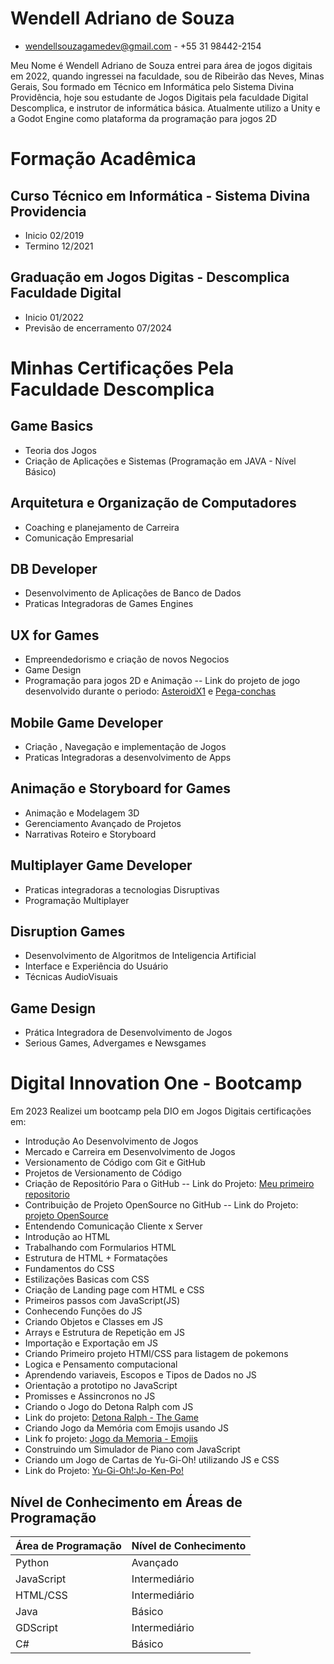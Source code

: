 # Wendell Adriano de Souza
- wendellsouzagamedev@gmail.com     - +55 31 98442-2154
   
Meu Nome  é Wendell Adriano de Souza entrei para área de jogos digitais em 2022, quando ingressei na faculdade, sou de Ribeirão das Neves,  Minas Gerais,  Sou formado em Técnico  em Informática pelo Sistema Divina Providência, hoje sou estudante de Jogos Digitais pela faculdade Digital Descomplica, e instrutor de informática básica. Atualmente utilizo a Unity e a Godot Engine como plataforma da programação para jogos 2D
# Formação Acadêmica
## Curso Técnico em Informática - Sistema Divina Providencia 
- Inicio 02/2019
- Termino 12/2021
## Graduação em Jogos Digitas - Descomplica Faculdade Digital
- Inicio 01/2022 
- Previsão de encerramento 07/2024
# Minhas Certificações Pela Faculdade Descomplica
## Game Basics
- Teoria dos Jogos
- Criação de Aplicações e Sistemas (Programação em JAVA - Nível Básico)
## Arquitetura e Organização de Computadores 
- Coaching e planejamento de Carreira 
- Comunicação Empresarial
## DB Developer 
- Desenvolvimento de Aplicações de Banco de Dados 
- Praticas Integradoras de Games Engines
## UX for Games
- Empreendedorismo e criação de novos Negocios 
- Game Design
- Programação para jogos 2D e Animação
  -- Link do projeto de jogo desenvolvido durante o periodo: [AsteroidX1](https://wendellcyberpulse.github.io/AsteroidX1/) e  [Pega-conchas](https://i.simmer.io/@WendellSouza/pega-conchas)
## Mobile Game Developer 
- Criação , Navegação e implementação de Jogos
- Praticas Integradoras a desenvolvimento de Apps
## Animação e Storyboard for Games
- Animação e Modelagem 3D
- Gerenciamento Avançado de Projetos 
- Narrativas Roteiro e Storyboard
## Multiplayer Game Developer
- Praticas integradoras a tecnologias Disruptivas
- Programação Multiplayer
## Disruption Games
- Desenvolvimento de Algoritmos de Inteligencia Artificial
- Interface e Experiência do Usuário
- Técnicas AudioVisuais
## Game Design
- Prática Integradora de Desenvolvimento de Jogos
- Serious Games, Advergames e Newsgames

# Digital Innovation One - Bootcamp 
Em 2023 Realizei um bootcamp pela DIO em Jogos Digitais certificações em:
- Introdução Ao Desenvolvimento de Jogos 
- Mercado e Carreira em Desenvolvimento de Jogos
- Versionamento de Código com Git e GitHub
- Projetos de Versionamento de Código
- Criação de Repositório Para o GitHub
-- Link do Projeto: [Meu primeiro repositorio](https://github.com/WSDevgames/reposit1 )
- Contribuição de Projeto OpenSource no GitHub
-- Link do Projeto: [projeto OpenSource](https://github.com/WSDevgames/dio-lab-open-source)
- Entendendo Comunicação Cliente x Server
- Introdução ao HTML
- Trabalhando com Formularios HTML
- Estrutura de HTML + Formatações
- Fundamentos do  CSS
- Estilizações Basicas com CSS
- Criação de Landing page com HTML e CSS
- Primeiros passos com JavaScript(JS)
- Conhecendo Funções do JS
- Criando Objetos e Classes em JS
- Arrays e Estrutura de Repetição em JS
- Importação e Exportação em JS
- Criando Primeiro projeto HTMl/CSS para listagem de pokemons
- Logica e Pensamento computacional
- Aprendendo variaveis, Escopos e Tipos de Dados no JS
- Orientação a prototipo no JavaScript
- Promisses e Assincronos no JS
- Criando o Jogo do Detona Ralph com JS
- Link do projeto: [Detona Ralph - The Game](https://wendellcyberpulse.github.io/detonaRalph-jogo/)
- Criando Jogo da Memória com Emojis usando JS
- Link fo projeto: [Jogo da Memoria - Emojis](https://wendellcyberpulse.github.io/jogo-da-memoria-emojis/)
- Construindo um Simulador de Piano com JavaScript
- Criando um Jogo de Cartas de Yu-Gi-Oh! utilizando JS e CSS
- Link do Projeto:  [Yu-Gi-Oh!:Jo-Ken-Po!](https://wendellcyberpulse.github.io/Yu-gi-Oh--JoKenPo/)

## Nível de Conhecimento em Áreas de Programação

| Área de Programação | Nível de Conhecimento |
|---------------------|-----------------------|
| Python              | Avançado              |
| JavaScript          | Intermediário         |
| HTML/CSS            | Intermediário         |
| Java                | Básico                |
| GDScript            | Intermediário         |
| C#                  | Básico                |


